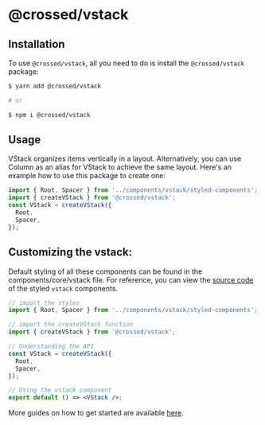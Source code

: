 # @crossed/vstack

## Installation

To use `@crossed/vstack`, all you need to do is install the
`@crossed/vstack` package:

```sh
$ yarn add @crossed/vstack

# or

$ npm i @crossed/vstack
```

## Usage

VStack organizes items vertically in a layout. Alternatively, you can use Column as an alias for VStack to achieve the same layout. Here's an example how to use this package to create one:

```jsx
import { Root, Spacer } from '../components/vstack/styled-components';
import { createVStack } from '@crossed/vstack';
const VStack = createVStack({
  Root,
  Spacer,
});
```

## Customizing the vstack:

Default styling of all these components can be found in the components/core/vstack file. For reference, you can view the [source code](https://github.com/gluestack/gluestack-ui/blob/development/example/storybook/src/ui-components/VStack/index.tsx) of the styled `vstack` components.

```jsx
// import the styles
import { Root, Spacer } from '../components/vstack/styled-components';

// import the createVStack function
import { createVStack } from '@crossed/vstack';

// Understanding the API
const VStack = createVStack({
  Root,
  Spacer,
});

// Using the vstack component
export default () => <VStack />;
```

More guides on how to get started are available
[here](https://ui.gluestack.io/docs/components/layout/vstack).

